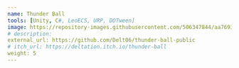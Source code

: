```yaml
---
name: Thunder Ball
tools: [Unity, C#, LeoECS, URP, DOTween]
image: https://repository-images.githubusercontent.com/506347844/aa769301-12b4-4b9d-930e-4224ecf769ca
# description: 
external_url: https://github.com/Delt06/thunder-ball-public
# itch_url: https://deltation.itch.io/thunder-ball
weight: 5
---
```

